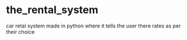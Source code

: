 # the_rental_system
car retal system made in python where it tells the user there rates as per their choice
